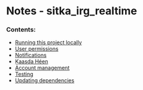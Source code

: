 Notes - sitka\_irg\_realtime
===

### Contents:

- [Running this project locally](running_locally.md)
- [User permissions](user_permissions.md)
- [Notifications](notifications.md)
- [Ḵaasda Héen](kaasda_heen.md)
- [Account management](account_management.md)
- [Testing](testing.md)
- [Updating dependencies](updating_dependencies.md)